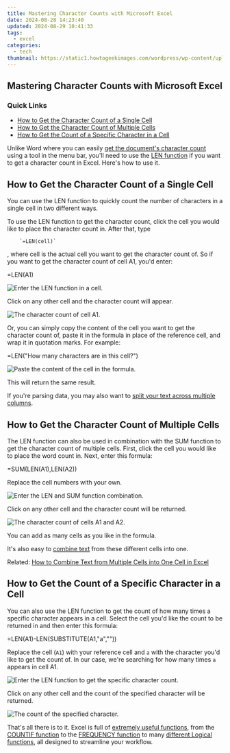```yaml
---
title: Mastering Character Counts with Microsoft Excel
date: 2024-08-28 14:23:40
updated: 2024-08-29 10:41:33
tags:
  - excel
categories:
  - tech
thumbnail: https://static1.howtogeekimages.com/wordpress/wp-content/uploads/2021/09/microsoft_excel_hero_1200x675.jpg
---
```


## Mastering Character Counts with Microsoft Excel

### Quick Links

* [How to Get the Character Count of a Single Cell](https://extra-approaches.techidaily.com/2024-approved-prime-pictures-visuals-for-livestream-excellence/)
* [How to Get the Character Count of Multiple Cells](https://extra-lessons.techidaily.com/reviving-shadows-and-highlights-in-iphone-hdr-footage-with-premiere-pro/)
* [How to Get the Count of a Specific Character in a Cell](https://remote-screen-capture.techidaily.com/new-most-reliable-no-cost-chrome-os-recorder-tools-for-2024/)

 Unlike Word where you can easily [get the document's character count](https://tech-savvy.techidaily.com/ai-and-healthcare-how-can-chatgpt-innovate/) using a tool in the menu bar, you'll need to use the [LEN function](https://extra-hints.techidaily.com/scalable-and-stylish-type-in-ae-with-top-choices/) if you want to get a character count in Excel. Here's how to use it.

##  How to Get the Character Count of a Single Cell

 You can use the LEN function to quickly count the number of characters in a single cell in two different ways.

 To use the LEN function to get the character count, click the cell you would like to place the character count in. After that, type 

        `=LEN(cell)`
    
 , where cell is the actual cell you want to get the character count of. So if you want to get the character count of cell A1, you'd enter:

=LEN(A1)

![Enter the LEN function in a cell.](https://static1.howtogeekimages.com/wordpress/wp-content/uploads/2021/10/Enter-the-LEN-function-in-a-cell..png) 

 Click on any other cell and the character count will appear.

![The character count of cell A1.](https://static1.howtogeekimages.com/wordpress/wp-content/uploads/2021/10/The-character-count-of-cell-A1..png) 

 Or, you can simply copy the content of the cell you want to get the character count of, paste it in the formula in place of the reference cell, and wrap it in quotation marks. For example:

=LEN("How many characters are in this cell?")

![Paste the content of the cell in the formula.](https://static1.howtogeekimages.com/wordpress/wp-content/uploads/2021/10/Paste-the-content-of-the-cell-in-the-formula..png) 

 This will return the same result.

 If you're parsing data, you may also want to [split your text across multiple columns](https://tiktok-clips.techidaily.com/2024-approved-speeding-up-tiktok-videos-made-simple/).

##  How to Get the Character Count of Multiple Cells

 The LEN function can also be used in combination with the SUM function to get the character count of multiple cells. First, click the cell you would like to place the word count in. Next, enter this formula:

=SUM(LEN(A1),LEN(A2))

 Replace the cell numbers with your own.

![Enter the LEN and SUM function combination.](https://static1.howtogeekimages.com/wordpress/wp-content/uploads/2021/10/Enter-the-LEN-and-SUM-function-combination..png) 

 Click on any other cell and the character count will be returned.

![The character count of cells A1 and A2.](https://static1.howtogeekimages.com/wordpress/wp-content/uploads/2021/10/The-character-count-of-cells-A1-and-A2..png) 

 You can add as many cells as you like in the formula.

 It's also easy to [combine text](https://fake-location.techidaily.com/is-pgsharp-legal-when-you-are-playing-pokemon-on-xiaomi-redmi-13c-5g-drfone-by-drfone-virtual-android/) from these different cells into one.

Related: [How to Combine Text from Multiple Cells into One Cell in Excel](https://fake-location.techidaily.com/is-pgsharp-legal-when-you-are-playing-pokemon-on-xiaomi-redmi-13c-5g-drfone-by-drfone-virtual-android/) 

##  How to Get the Count of a Specific Character in a Cell

 You can also use the LEN function to get the count of how many times a specific character appears in a cell. Select the cell you'd like the count to be returned in and then enter this formula:

=LEN(A1)-LEN(SUBSTITUTE(A1,"a",""))

 Replace the cell (`A1`) with your reference cell and `a` with the character you'd like to get the count of. In our case, we're searching for how many times `a` appears in cell A1.

![Enter the LEN function to get the specific character count.](https://static1.howtogeekimages.com/wordpress/wp-content/uploads/2021/10/Enter-the-LEN-function-to-get-the-specific-character-count..png) 

 Click on any other cell and the count of the specified character will be returned.

![The count of the specified character.](https://static1.howtogeekimages.com/wordpress/wp-content/uploads/2021/10/The-count-of-the-specified-character..png) 

 That's all there is to it. Excel is full of [extremely useful functions](https://some-techniques.techidaily.com/new-exploring-whatsapp-voice-chat-features/), from the [COUNTIF function](https://win-forum.techidaily.com/complete-tutorial-clearing-out-windows-10-memory-dump-data/) to the [FREQUENCY function](https://digital-screen-recording.techidaily.com/new-ideal-low-impact-recording-devices-for-eco-conscious-filmmakers/) to many [different Logical functions](https://extra-skills.techidaily.com/in-2024-spark-engagement-the-ultimate-list-of-video-text-effects/), all designed to streamline your workflow.

<ins class="adsbygoogle"
     style="display:block"
     data-ad-format="autorelaxed"
     data-ad-client="ca-pub-7571918770474297"
     data-ad-slot="1223367746"></ins>



<ins class="adsbygoogle"
     style="display:block"
     data-ad-client="ca-pub-7571918770474297"
     data-ad-slot="8358498916"
     data-ad-format="auto"
     data-full-width-responsive="true"></ins>
